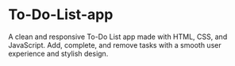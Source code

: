 # To-Do-List-app
A clean and responsive To-Do List app made with HTML, CSS, and JavaScript. Add, complete, and remove tasks with a smooth user experience and stylish design.
